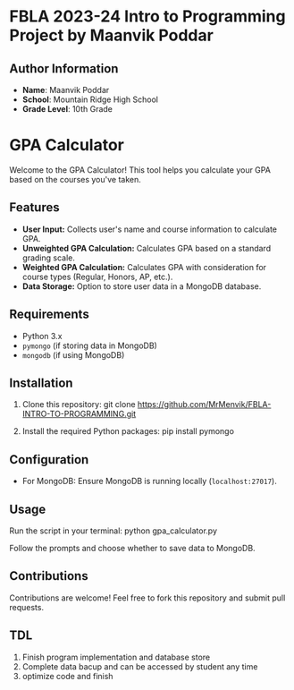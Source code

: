 # FBLA 2023-24 Intro to Programming Project by Maanvik Poddar

## Author Information

- **Name**: Maanvik Poddar
- **School**: Mountain Ridge High School
- **Grade Level**: 10th Grade

# GPA Calculator

Welcome to the GPA Calculator! This tool helps you calculate your GPA based on the courses you've taken.

## Features

- **User Input:** Collects user's name and course information to calculate GPA.
- **Unweighted GPA Calculation:** Calculates GPA based on a standard grading scale.
- **Weighted GPA Calculation:** Calculates GPA with consideration for course types (Regular, Honors, AP, etc.).
- **Data Storage:** Option to store user data in a MongoDB database.

## Requirements

- Python 3.x
- `pymongo` (if storing data in MongoDB)
- `mongodb` (if using MongoDB)

## Installation

1. Clone this repository: git clone https://github.com/MrMenvik/FBLA-INTRO-TO-PROGRAMMING.git

2. Install the required Python packages:
pip install pymongo

## Configuration

- For MongoDB: Ensure MongoDB is running locally (`localhost:27017`).

## Usage

Run the script in your terminal:
python gpa_calculator.py

Follow the prompts and choose whether to save data to MongoDB.

## Contributions

Contributions are welcome! Feel free to fork this repository and submit pull requests.

## TDL
1. Finish program implementation and database store
2. Complete data bacup and can be accessed by student any time
3. optimize code and finish
